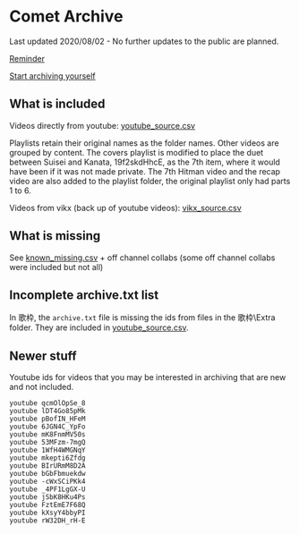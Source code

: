 # Comet Archive

Last updated 2020/08/02 - No further updates to the public are planned. 

[Reminder](https://files.catbox.moe/v3gzav.mp4)

[Start archiving yourself](https://github.com/abayochocoball/hollow_memories)

## What is included
Videos directly from youtube: [youtube_source.csv](youtube_source.csv)

Playlists retain their original names as the folder names. Other videos are grouped by content. The covers playlist is modified to place the duet between Suisei and Kanata, 19f2skdHhcE, as the 7th item, where it would have been if it was not made private. The 7th Hitman video and the recap video are also added to the playlist folder, the original playlist only had parts 1 to 6.

Videos from vikx (back up of youtube videos): [vikx_source.csv](vikx_source.csv)

## What is missing
See [known_missing.csv](known_missing.csv) + off channel collabs (some off channel collabs were included but not all)

## Incomplete archive.txt list
In 歌枠, the `archive.txt` file is missing the ids from files in the 歌枠\Extra folder. They are included in [youtube_source.csv](youtube_source.csv).

## Newer stuff
Youtube ids for videos that you may be interested in archiving that are new and not included.
```
youtube qcmOlOpSe_8
youtube lDT4Go85pMk
youtube pBofIN_HFeM
youtube 6JGN4C_YpFo
youtube mK8FnmMV50s
youtube 53MFzm-7mgQ
youtube 1WfH4WMGNqY
youtube mkepti6Zfdg
youtube BIrURmM8D2A
youtube bGbFbmuekdw
youtube -cWxSCiPKk4
youtube _4PF1LgGX-U
youtube jSbK8HKu4Ps
youtube FztEmE7F68Q
youtube kXsyY4bbyPI
youtube rW32DH_rH-E
```
